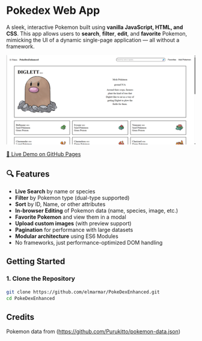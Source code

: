 # Pokedex Web App

A sleek, interactive Pokemon built using **vanilla JavaScript, HTML, and CSS**. This app allows users to **search**, **filter**, **edit**, and **favorite** Pokemon, mimicking the UI of a dynamic single-page application — all without a framework.

![Screenshot](./assets/screenshot.png)

[🔗 Live Demo on GitHub Pages](https://elmarmar.github.io/PokeDexEnhanced/)

## 🔍 Features

- **Live Search** by name or species
- **Filter** by Pokemon type (dual-type supported)
- **Sort** by ID, Name, or other attributes
- **In-browser Editing** of Pokemon data (name, species, image, etc.)
- **Favorite Pokemon** and view them in a modal
- **Upload custom images** (with preview support)
- **Pagination** for performance with large datasets
- **Modular architecture** using ES6 Modules
- No frameworks, just performance-optimized DOM handling

## Getting Started

### 1. Clone the Repository

```bash
git clone https://github.com/elmarmar/PokeDexEnhanced.git
cd PokeDexEnhanced
```

## Credits

Pokemon data from (https://github.com/Purukitto/pokemon-data.json)
